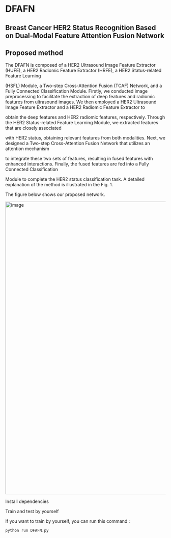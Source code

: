 
# DFAFN

## Breast Cancer HER2 Status Recognition Based on Dual-Modal Feature Attention Fusion Network

## Proposed method

The DFAFN is composed of a HER2 Ultrasound Image Feature Extractor (HUFE), a HER2 Radiomic Feature Extractor (HRFE), a HER2 Status-related Feature Learning

(HSFL) Module, a Two-step Cross-Attention Fusion (TCAF) Network, and a Fully Connected Classification Module. Firstly, we conducted image preprocessing to facilitate the extraction of deep features and radiomic features from ultrasound images. We then employed a HER2 Ultrasound Image Feature Extractor and a HER2 Radiomic Feature Extractor to

obtain the deep features and HER2 radiomic features, respectively. Through the HER2 Status-related Feature Learning Module, we extracted features that are closely associated

with HER2 status, obtaining relevant features from both modalities. Next, we designed a Two-step Cross-Attention Fusion Network that utilizes an attention mechanism

to integrate these two sets of features, resulting in fused features with enhanced interactions. Finally, the fused features are fed into a Fully Connected Classification

Module to complete the HER2 status classification task. A detailed explanation of the method is illustrated in the Fig. 1.

The figure below shows our proposed network.

<img width="1710" height="920" alt="image" src="https://github.com/user-attachments/assets/b74a682b-47aa-4b63-8d5b-91734b52a440" />


Install dependencies

Train and test by yourself

If you want to train by yourself, you can run this command :
    
    python run DFAFN.py

